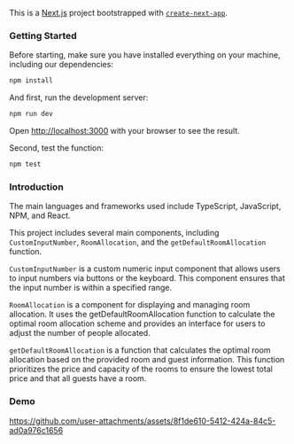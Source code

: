 This is a [Next.js](https://nextjs.org/) project bootstrapped with [`create-next-app`](https://github.com/vercel/next.js/tree/canary/packages/create-next-app).

### Getting Started

Before starting, make sure you have installed everything on your machine, including our dependencies:

```bash
npm install
```

And first, run the development server:

```bash
npm run dev
```

Open [http://localhost:3000](http://localhost:3000) with your browser to see the result.

Second, test the function:

```bash 
npm test
```

### Introduction
The main languages and frameworks used include TypeScript, JavaScript, NPM, and React. 

This project includes several main components, including `CustomInputNumber`, `RoomAllocation`, and the `getDefaultRoomAllocation` function.

`CustomInputNumber` is a custom numeric input component that allows users to input numbers via buttons or the keyboard. This component ensures that the input number is within a specified range.  

`RoomAllocation` is a component for displaying and managing room allocation. It uses the getDefaultRoomAllocation function to calculate the optimal room allocation scheme and provides an interface for users to adjust the number of people allocated.  

`getDefaultRoomAllocation` is a function that calculates the optimal room allocation based on the provided room and guest information. This function prioritizes the price and capacity of the rooms to ensure the lowest total price and that all guests have a room.

### Demo
https://github.com/user-attachments/assets/8f1de610-5412-424a-84c5-ad0a976c1656

